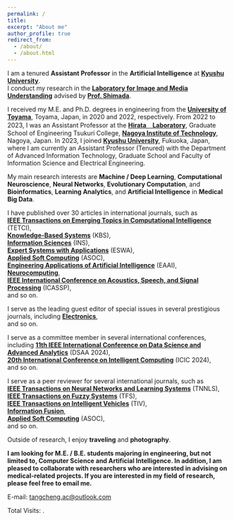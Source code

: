```yaml
---
permalink: /
title: 
excerpt: "About me"
author_profile: true
redirect_from: 
  - /about/
  - /about.html
---
```


I am a tenured **Assistant Professor** in the **Artificial Intelligence** at **[Kyushu University](https://www.kyushu-u.ac.jp/ja/)**.  
I conduct my research in the **[Laboratory for Image and Media Understanding](https://www.eng.kyushu-u.ac.jp/lab_electrical33.html)** advised by **[Prof. Shimada](https://sites.google.com/view/atsushishimada/)**.  

I received my M.E. and Ph.D. degrees in engineering from the **[University of Toyama](https://www.u-toyama.ac.jp/)**, Toyama, Japan, in 2020 and 2022, respectively. From 2022 to 2023, I was an Assistant Professor at the **[Hirata　Laboratory](https://cem.web.nitech.ac.jp/hilab/)**, Graduate School of Engineering Tsukuri College, **[Nagoya Institute of Technology](https://www.nitech.ac.jp/)**, Nagoya, Japan. In 2023, I joined **[Kyushu University](https://www.kyushu-u.ac.jp/ja/)**, Fukuoka, Japan, where I am currently an Assistant Professor (Tenured) with the Department of Advanced Information Technology, Graduate School and Faculty of Information Science and Electrical Engineering.

My main research interests are **Machine / Deep Learning**, **Computational Neuroscience**, **Neural Networks**, **Evolutionary Computation**, and **Bioinformatics**, **Learning Analytics**, and **Artificial Intelligence** in **Medical Big Data**. 

I have published over 30 articles in international journals, such as  
**[IEEE Transactions on Emerging Topics in Computational Intelligence](https://ieeexplore.ieee.org/xpl/RecentIssue.jsp?punumber=7433297)** (TETCI),  
**[Knowledge-Based Systems](https://www.sciencedirect.com/journal/knowledge-based-systems)** (KBS),  
**[Information Sciences](https://www.sciencedirect.com/journal/information-sciences)** (INS),  
**[Expert Systems with Applications](https://www.sciencedirect.com/journal/expert-systems-with-applications)** (ESWA),  
**[Applied Soft Computing](https://www.sciencedirect.com/journal/applied-soft-computing)** (ASOC),  
**[Engineering Applications of Artificial Intelligence](https://www.sciencedirect.com/journal/engineering-applications-of-artificial-intelligence)** (EAAI),  
**[Neurocomputing](https://www.sciencedirect.com/journal/neurocomputing)**,  
**[IEEE International Conference on Acoustics, Speech, and Signal Processing](https://2022.ieeeicassp.org/)** (ICASSP),  
and so on. 

I serve as the leading guest editor of special issues in several prestigious journals, including
**[Electronics](https://www.mdpi.com/journal/electronics)**,  
and so on.

I serve as a committee member in several international conferences, including
**[11th IEEE International Conference on Data Science and Advanced Analytics](https://dsaa2024.dsaa.co/)** (DSAA 2024),  
**[20th International Conference on Intelligent Computing](https://www.ic-icc.cn/2024/index.htm)** (ICIC 2024),  
and so on.

I serve as a peer reviewer for several international journals, such as  
**[IEEE Transactions on Neural Networks and Learning Systems](https://ieeexplore.ieee.org/xpl/RecentIssue.jsp?punumber=5962385)** (TNNLS),  
**[IEEE Transactions on Fuzzy Systems](https://ieeexplore.ieee.org/xpl/RecentIssue.jsp?punumber=91)** (TFS),  
**[IEEE Transactions on Intelligent Vehicles](https://ieeexplore.ieee.org/xpl/RecentIssue.jsp?punumber=7274857)** (TIV),  
**[Information Fusion](https://www.sciencedirect.com/journal/information-fusion)**,  
**[Applied Soft Computing](https://www.sciencedirect.com/journal/applied-soft-computing)** (ASOC),  
and so on.

Outside of research, I enjoy **traveling** and **photography**.

**I am looking for M.E. / B.E. students majoring in engineering, but not limited to, Computer Science and Artificial Intelligence. In addition, I am pleased to collaborate with researchers who are interested in advising on medical-related projects. If you are interested in my field of research, please feel free to email me.**

E-mail: <tangcheng.ac@outlook.com>


<script async src="https://npm.elemecdn.com/penndu@1.0.0/bsz.js"></script>
<span id="busuanzi_container_site_pv">Total Visits: <span id="busuanzi_value_site_pv"></span>.</span>
